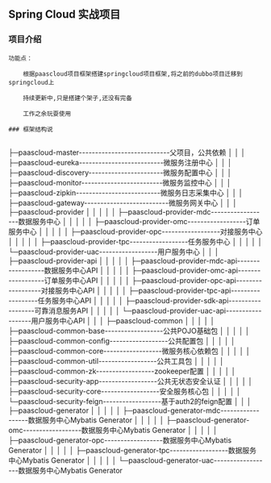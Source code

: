 ## Spring Cloud 实战项目

### 项目介绍
```
功能点：

    根据paascloud项目框架搭建springcloud项目框架,将之前的dubbo项目迁移到springcloud上
    
    持续更新中,只是搭建个架子,还没有完备
    
    工作之余玩耍使用

### 框架结构说


```
├─paascloud-master----------------------------父项目，公共依赖
│  │
│  ├─paascloud-eureka--------------------------微服务注册中心
│  │
│  ├─paascloud-discovery-----------------------微服务配置中心
│  │
│  ├─paascloud-monitor-------------------------微服务监控中心
│  │
│  ├─paascloud-zipkin--------------------------微服务日志采集中心
│  │
│  ├─paascloud-gateway--------------------------微服务网关中心
│  │
│  ├─paascloud-provider
│  │  │
│  │  ├─paascloud-provider-mdc------------------数据服务中心
│  │  │
│  │  ├─paascloud-provider-omc------------------订单服务中心
│  │  │
│  │  ├─paascloud-provider-opc------------------对接服务中心
│  │  │
│  │  ├─paascloud-provider-tpc------------------任务服务中心
│  │  │
│  │  └─paascloud-provider-uac------------------用户服务中心
│  │
│  ├─paascloud-provider-api
│  │  │
│  │  ├─paascloud-provider-mdc-api------------------数据服务中心API
│  │  │
│  │  ├─paascloud-provider-omc-api------------------订单服务中心API
│  │  │
│  │  ├─paascloud-provider-opc-api------------------对接服务中心API
│  │  │
│  │  ├─paascloud-provider-tpc-api------------------任务服务中心API
│  │  │
│  │  ├─paascloud-provider-sdk-api------------------可靠消息服务API
│  │  │
│  │  └─paascloud-provider-uac-api------------------用户服务中心API
│  │
│  ├─paascloud-common
│  │  │
│  │  ├─paascloud-common-base------------------公共POJO基础包
│  │  │
│  │  ├─paascloud-common-config------------------公共配置包
│  │  │
│  │  ├─paascloud-common-core------------------微服务核心依赖包
│  │  │
│  │  ├─paascloud-common-util------------------公共工具包
│  │  │
│  │  ├─paascloud-common-zk------------------zookeeper配置
│  │  │
│  │  ├─paascloud-security-app------------------公共无状态安全认证
│  │  │
│  │  ├─paascloud-security-core------------------安全服务核心包
│  │  │
│  │  └─paascloud-security-feign------------------基于auth2的feign配置
│  │
│  ├─paascloud-generator
│  │  │
│  │  ├─paascloud-generator-mdc------------------数据服务中心Mybatis Generator
│  │  │
│  │  ├─paascloud-generator-omc------------------数据服务中心Mybatis Generator
│  │  │
│  │  ├─paascloud-generator-opc------------------数据服务中心Mybatis Generator
│  │  │
│  │  ├─paascloud-generator-tpc------------------数据服务中心Mybatis Generator
│  │  │
│  │  └─paascloud-generator-uac------------------数据服务中心Mybatis Generator









